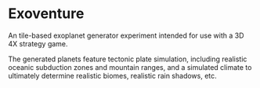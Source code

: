 # Exoventure

An tile-based exoplanet generator experiment intended for use with a 3D 4X strategy game.

The generated planets feature tectonic plate simulation, including realistic oceanic subduction zones and mountain ranges, and a simulated climate to ultimately determine realistic biomes, realistic rain shadows, etc.
